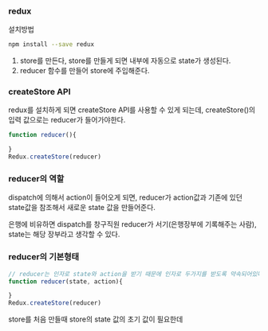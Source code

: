 ### redux
설치방법
```sh
npm install --save redux
```

01. store를 만든다, store를 만들게 되면 내부에 자동으로 state가 생성된다.
02. reducer 함수를 만들어 store에 주입해준다.

### createStore API
redux를 설치하게 되면 createStore API를 사용할 수 있게 되는데, 
createStore()의 입력 값으로는 reducer가 들어가야한다.
```js
function reducer(){

}
Redux.createStore(reducer)
```

### reducer의 역할 
dispatch에 의해서 action이 들어오게 되면, reducer가 action값과 기존에 있던 state값을 참조해서 새로운 state 값을 만들어준다.

은행에 비유하면 dispatch를 창구직원 reducer가 서기(은행장부에 기록해주는 사람), state는 해당 장부라고 생각할 수 있다.


### reducer의 기본형태
```js
// reducer는 인자로 state와 action을 받기 때문에 인자로 두가지를 받도록 약속되어있다.
function reducer(state, action){

}
Redux.createStore(reducer)
```

store를 처음 만들때 store의 state 값의 초기 값이 필요한데 